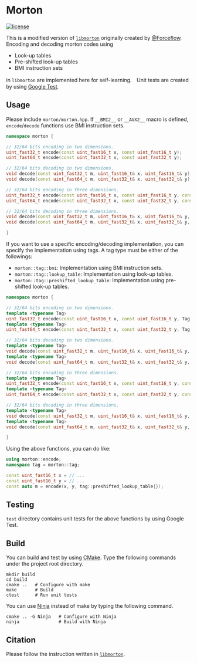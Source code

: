 # Morton
[![license](https://img.shields.io/github/license/mashape/apistatus.svg)](https://opensource.org/licenses/MIT)

This is a modified version of [`libmorton`](https://github.com/Forceflow/libmorton) originally created by [@Forceflow](https://github.com/Forceflow). Encoding and decoding morton codes using 

- Look-up tables
- Pre-shifted look-up tables
- BMI instruction sets

in `libmorton` are implemented here for self-learning.　Unit tests are created by using [Google Test](https://github.com/google/googletest).

## Usage

Please include `morton/morton.hpp`. If `__BMI2__` or `__AVX2__` macro is defined, `encode`/`decode` functions use BMI instruction sets.

```cpp
namespace morton {

// 32/64 bits encoding in two dimensions.
uint_fast32_t encode(const uint_fast16_t x, const uint_fast16_t y);
uint_fast64_t encode(const uint_fast32_t x, const uint_fast32_t y);

// 32/64 bits decoding in two dimensions.
void decode(const uint_fast32_t m, uint_fast16_t& x, uint_fast16_t& y);
void decode(const uint_fast64_t m, uint_fast32_t& x, uint_fast32_t& y);

// 32/64 bits encoding in three dimensions.
uint_fast32_t encode(const uint_fast16_t x, const uint_fast16_t y, const uint_fast16_t z);
uint_fast64_t encode(const uint_fast32_t x, const uint_fast32_t y, const uint_fast32_t z);

// 32/64 bits decoding in three dimensions.
void decode(const uint_fast32_t m, uint_fast16_t& x, uint_fast16_t& y, const uint_fast16_t z);
void decode(const uint_fast64_t m, uint_fast32_t& x, uint_fast32_t& y, const uint_fast32_t z);

}
```

If you want to use a specific encoding/decoding implementation, you can specify the implementation using tags. A tag type must be either of the followings:

- `morton::tag::bmi`: Implementation using BMI instruction sets.
- `morton::tag::lookup_table`: Implementation using look-up tables.
- `morton::tag::preshifted_lookup_table`: Implementation using pre-shifted look-up tables.

```cpp
namespace morton {

// 32/64 bits encoding in two dimensions.
template <typename Tag>
uint_fast32_t encode(const uint_fast16_t x, const uint_fast16_t y, Tag tag);
template <typename Tag>
uint_fast64_t encode(const uint_fast32_t x, const uint_fast32_t y, Tag tag);

// 32/64 bits decoding in two dimensions.
template <typename Tag>
void decode(const uint_fast32_t m, uint_fast16_t& x, uint_fast16_t& y, Tag tag);
template <typename Tag>
void decode(const uint_fast64_t m, uint_fast32_t& x, uint_fast32_t& y, Tag tag);

// 32/64 bits encoding in three dimensions.
template <typename Tag>
uint_fast32_t encode(const uint_fast16_t x, const uint_fast16_t y, const uint_fast16_t z, Tag tag);
template <typename Tag>
uint_fast64_t encode(const uint_fast32_t x, const uint_fast32_t y, const uint_fast32_t z, Tag tag);

// 32/64 bits decoding in three dimensions.
template <typename Tag>
void decode(const uint_fast32_t m, uint_fast16_t& x, uint_fast16_t& y, const uint_fast16_t z, Tag tag);
template <typename Tag>
void decode(const uint_fast64_t m, uint_fast32_t& x, uint_fast32_t& y, const uint_fast32_t z, Tag tag);

}
```

Using the above functions, you can do like:

```cpp
using morton::encode;
namespace tag = morton::tag;

const uint_fast16_t x = // ...
const uint_fast16_t y = // ...
const auto m = encode(x, y, tag::preshifted_lookup_table{});
```

## Testing

`test` directory contains unit tests for the above functions by using Google Test.

## Build

You can build and test by using [CMake](https://cmake.org/). Type the following commands under the project root directory.

```terminal
mkdir build
cd build
cmake ..   # Configure with make
make       # Build
ctest      # Run unit tests
```

You can use [Ninja](https://ninja-build.org/) instead of make by typing the following command.

```terminal
cmake .. -G Ninja   # Configure with Ninja
ninja               # Build with Ninja
```

## Citation

Please follow the instruction written in [`libmorton`](https://github.com/Forceflow/libmorton).